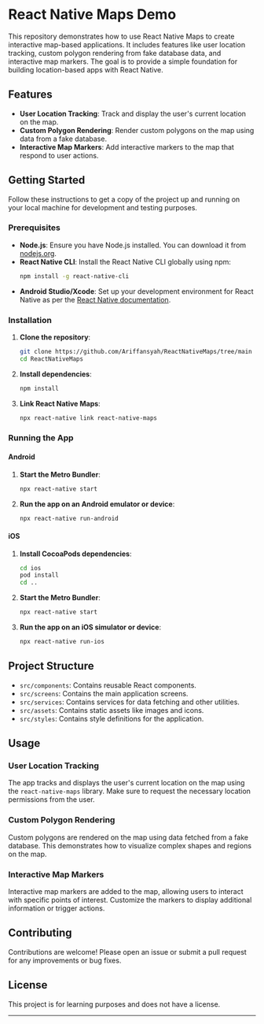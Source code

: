 # React Native Maps Demo

This repository demonstrates how to use React Native Maps to create interactive map-based applications. It includes features like user location tracking, custom polygon rendering from fake database data, and interactive map markers. The goal is to provide a simple foundation for building location-based apps with React Native.

## Features

- **User Location Tracking**: Track and display the user's current location on the map.
- **Custom Polygon Rendering**: Render custom polygons on the map using data from a fake database.
- **Interactive Map Markers**: Add interactive markers to the map that respond to user actions.

## Getting Started

Follow these instructions to get a copy of the project up and running on your local machine for development and testing purposes.

### Prerequisites

- **Node.js**: Ensure you have Node.js installed. You can download it from [nodejs.org](https://nodejs.org/).
- **React Native CLI**: Install the React Native CLI globally using npm:
  ```bash
  npm install -g react-native-cli
  ```
- **Android Studio/Xcode**: Set up your development environment for React Native as per the [React Native documentation](https://reactnative.dev/docs/environment-setup).

### Installation

1. **Clone the repository**:
   ```bash
   git clone https://github.com/Ariffansyah/ReactNativeMaps/tree/main
   cd ReactNativeMaps
   ```

2. **Install dependencies**:
   ```bash
   npm install
   ```

3. **Link React Native Maps**:
   ```bash
   npx react-native link react-native-maps
   ```

### Running the App

#### Android

1. **Start the Metro Bundler**:
   ```bash
   npx react-native start
   ```

2. **Run the app on an Android emulator or device**:
   ```bash
   npx react-native run-android
   ```

#### iOS

1. **Install CocoaPods dependencies**:
   ```bash
   cd ios
   pod install
   cd ..
   ```

2. **Start the Metro Bundler**:
   ```bash
   npx react-native start
   ```

3. **Run the app on an iOS simulator or device**:
   ```bash
   npx react-native run-ios
   ```

## Project Structure

- `src/components`: Contains reusable React components.
- `src/screens`: Contains the main application screens.
- `src/services`: Contains services for data fetching and other utilities.
- `src/assets`: Contains static assets like images and icons.
- `src/styles`: Contains style definitions for the application.

## Usage

### User Location Tracking

The app tracks and displays the user's current location on the map using the `react-native-maps` library. Make sure to request the necessary location permissions from the user.

### Custom Polygon Rendering

Custom polygons are rendered on the map using data fetched from a fake database. This demonstrates how to visualize complex shapes and regions on the map.

### Interactive Map Markers

Interactive map markers are added to the map, allowing users to interact with specific points of interest. Customize the markers to display additional information or trigger actions.

## Contributing

Contributions are welcome! Please open an issue or submit a pull request for any improvements or bug fixes.

## License

This project is for learning purposes and does not have a license.

---
